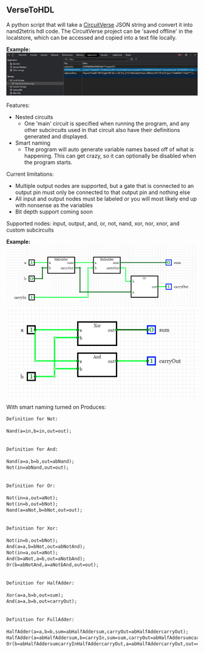## VerseToHDL

A python script that will take a [CircuitVerse](https://circuitverse.org/) JSON string and convert it into nand2tetris hdl code.
The CircuitVerse project can be 'saved offline' in the localstore, which can be accessed and copied into a text file locally.

**Example:**\
![Example Image](https://github.com/TheApplePieGod/VerseToHDL/blob/master/images/localstore.png?raw=true)

Features:
- Nested circuits
	- One 'main' circuit is specified when running the program, and any other subcircuits used in that circuit also have their definitions generated and displayed.
- Smart naming
    - The program will auto generate variable names based off of what is happening. This can get crazy, so it can optionally be disabled when the program starts.

Current limitations:
- Multiple output nodes are supported, but a gate that is connected to an output pin must only be connected to that output pin and nothing else
- All input and output nodes must be labeled or you will most likely end up with nonsense as the variables
- Bit depth support coming soon

Supported nodes: input, output, and, or, not, nand, xor, nor, xnor, and custom subcircuits

**Example:**\
![Example Image](https://github.com/TheApplePieGod/VerseToHDL/blob/master/images/example1.png?raw=true)
![Example Image](https://github.com/TheApplePieGod/VerseToHDL/blob/master/images/example2.png?raw=true)

With smart naming turned on
Produces:
```
Definition for Not:

Nand(a=in,b=in,out=out);


Definition for And:

Nand(a=a,b=b,out=abNand);
Not(in=abNand,out=out);


Definition for Or:

Not(in=a,out=aNot);
Not(in=b,out=bNot);
Nand(a=aNot,b=bNot,out=out);


Definition for Xor:

Not(in=b,out=bNot);
And(a=a,b=bNot,out=abNotAnd);
Not(in=a,out=aNot);
And(b=aNot,a=b,out=aNotbAnd);
Or(b=abNotAnd,a=aNotbAnd,out=out);


Definition for HalfAdder:

Xor(a=a,b=b,out=sum);
And(a=a,b=b,out=carryOut);


Definition for FullAdder:

HalfAdder(a=a,b=b,sum=abHalfAddersum,carryOut=abHalfAddercarryOut);
HalfAdder(a=abHalfAddersum,b=carryIn,sum=sum,carryOut=abHalfAddersumcarryInHalfAddercarryOut);
Or(b=abHalfAddersumcarryInHalfAddercarryOut,a=abHalfAddercarryOut,out=carryOut);
```
